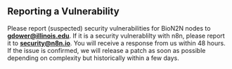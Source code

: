 ## Reporting a Vulnerability

Please report (suspected) security vulnerabilities for BioN2N nodes to **[gdower@illinois.edu](mailto:gdower@illinois.edu)**. If it is a security vulnerablilty with n8n, please report it to **[security@n8n.io](mailto:security@n8n.io)**. You will receive a response from us within 48 hours. If the issue is confirmed, we will release a patch as soon as possible depending on complexity but historically within a few days.
